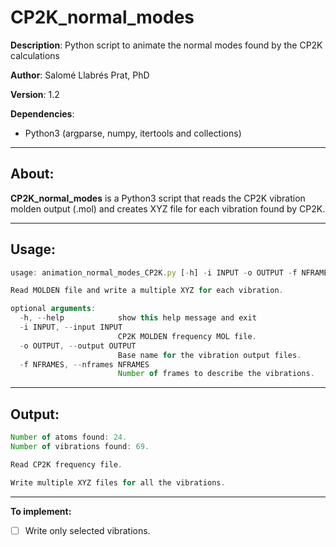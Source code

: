 # CP2K_normal_modes

**Description**: Python script to animate the normal modes found by the CP2K calculations

**Author**: Salomé Llabrés Prat, PhD

**Version**: 1.2

**Dependencies**:
-  Python3 (argparse, numpy, itertools and collections)

---

## About:

**CP2K_normal_modes** is a Python3 script that reads the CP2K vibration molden output (.mol) and creates XYZ file for each vibration found by CP2K. 

---

## Usage: 

```javascript
usage: animation_normal_modes_CP2K.py [-h] -i INPUT -o OUTPUT -f NFRAMES

Read MOLDEN file and write a multiple XYZ for each vibration.

optional arguments:
  -h, --help            show this help message and exit
  -i INPUT, --input INPUT
                        CP2K MOLDEN frequency MOL file.
  -o OUTPUT, --output OUTPUT
                        Base name for the vibration output files.
  -f NFRAMES, --nframes NFRAMES
                        Number of frames to describe the vibrations.
```

---

## Output:

```javascript
Number of atoms found: 24.
Number of vibrations found: 69.

Read CP2K frequency file.

Write multiple XYZ files for all the vibrations.
```


---

**To implement:**

- [ ] Write only selected vibrations. 

